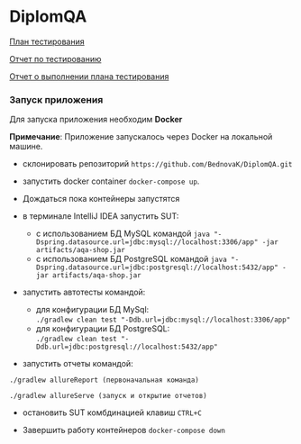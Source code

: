 # DiplomQA
[План тестирования](https://github.com/BednovaK/DiplomQA/blob/4ab522d10ea94f6c875c4925518a47c318f0e405/Plan.md)

[Отчет по тестированию](https://github.com/BednovaK/DiplomQA/blob/c3f5e6a18bc276ce03506d76a40e82e952a018f6/docs/Report.md)

[Отчет о выполнении плана тестирования](https://github.com/BednovaK/DiplomQA/blob/c3f5e6a18bc276ce03506d76a40e82e952a018f6/docs/Summary.md)

### Запуск приложения

Для запуска приложения необходим **Docker**

**Примечание**: Приложение запускалось через Docker на локальной машине.

* склонировать репозиторий ```https://github.com/BednovaK/DiplomQA.git```
* запустить docker container ```docker-compose up```.
*   Дождаться пока контейнеры запустятся
* в терминале IntelliJ IDEA запустить SUT:
    - с использованием БД MySQL
      командой ```java "-Dspring.datasource.url=jdbc:mysql://localhost:3306/app" -jar artifacts/aqa-shop.jar```
    - с использованием БД PostgreSQL
      командой ```java "-Dspring.datasource.url=jdbc:postgresql://localhost:5432/app" -jar artifacts/aqa-shop.jar```
* запустить автотесты командой:
    - для конфигурации БД MySql:  
      ```./gradlew clean test "-Ddb.url=jdbc:mysql://localhost:3306/app" ```
    - для конфигурации БД PostgreSQL:  
      ```./gradlew clean test "-Ddb.url=jdbc:postgresql://localhost:5432/app" ```

* запустить отчеты командой:

```./gradlew allureReport (первоначальная команда)```

```./gradlew allureServe (запуск и открытие отчетов)```

* остановить SUT комбдинацией клавиш ```CTRL+C```

* Завершить работу контейнеров ```docker-compose down```
